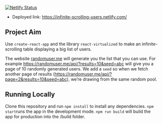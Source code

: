[![Netlify Status](https://api.netlify.com/api/v1/badges/0a6daaaa-56a2-4420-ad81-85817ea5c60c/deploy-status)](https://app.netlify.com/sites/cocky-dubinsky-62772c/deploys)

- Deployed link: https://infinite-scrolling-users.netlify.com/

## Project Aim
Use `create-react-app` and the library `react-virtualized` to make an infinite-scrolling table displaying a big list of users.

The website [randomuser.me](randomuser.me) will generate you the list that you can use. For example https://randomuser.me/api/?results=10&seed=abc will give you a page of 10 randomly generated users. We add a `seed` so when we fetch another page of results (https://randomuser.me/api/?page=2&results=10&seed=abc), we’re drawing from the same random pool.

## Running Locally
Clone this repository and run `npm install` to install any dependencies. `npm start`runs the app in the development mode. `npm run build` will build the app for production into the /build folder.
